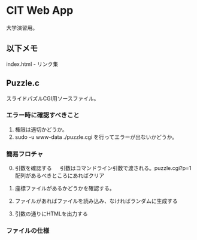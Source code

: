 # CIT Web App
大学演習用。

## 以下メモ
index.html - リンク集

## Puzzle.c
スライドパズルCGI用ソースファイル。

### エラー時に確認すべきこと
1. 権限は適切かどうか。
2. sudo -u www-data ./puzzle.cgi を行ってエラーが出ないかどうか。

### 簡易フロチャ
0. 引数を確認する
　 引数はコマンドライン引数で渡される。puzzle.cgi?p=1
   配列があるべきところにあればクリア

1. 座標ファイルがあるかどうかを確認する。
2. ファイルがあればファイルを読み込み、なければランダムに生成する
3. 引数の通りにHTMLを出力する

### ファイルの仕様
~~~ 配列をスペース区切りで上から格納する。 ~~~ → コンマ区切りになった。


